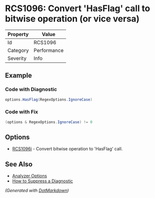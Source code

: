 # RCS1096: Convert 'HasFlag' call to bitwise operation \(or vice versa\)

| Property | Value       |
| -------- | ----------- |
| Id       | RCS1096     |
| Category | Performance |
| Severity | Info        |

## Example

### Code with Diagnostic

```csharp
options.HasFlag(RegexOptions.IgnoreCase)
```

### Code with Fix

```csharp
(options & RegexOptions.IgnoreCase) != 0
```

## Options

* [RCS1096i](RCS1096i.md) \- Convert bitwise operation to 'HasFlag' call\.

## See Also

* [Analyzer Options](../AnalyzerOptions.md)
* [How to Suppress a Diagnostic](../HowToConfigureAnalyzers.md#how-to-suppress-a-diagnostic)


*\(Generated with [DotMarkdown](http://github.com/JosefPihrt/DotMarkdown)\)*